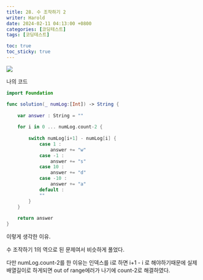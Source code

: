 ```yaml
---
title: 28. 수 조작하기 2
writer: Harold
date: 2024-02-11 04:13:00 +0800
categories: [코딩테스트]
tags: [코딩테스트]

toc: true
toc_sticky: true
---
```


![](https://velog.velcdn.com/images/haroldfromk/post/231568cb-5e0a-44de-b2bd-dc197dff8ff9/image.png)

나의 코드
```swift
import Foundation

func solution(_ numLog:[Int]) -> String {
    
    var answer : String = ""
    
    for i in 0 ... numLog.count-2 {
        
        switch numLog[i+1] - numLog[i] {
            case 1 :
                answer += "w"
            case -1 :
                answer += "s"
            case 10 :
                answer += "d"
            case -10 :
                answer += "a"
            default :
            ""
        }
    }
    
    return answer
}
```

이렇게 생각한 이유.

수 조작하기 1의 역으로 된 문제여서 비슷하게 풀었다.

다만 numLog.count-2를 한 이유는 인덱스를 i로 하면 i+1 - i 로 해야하기때문에 실제 배열길이로 하게되면 out of range에러가 나기에 count-2로 해결하였다.
